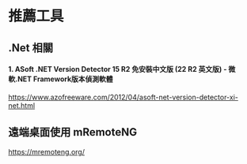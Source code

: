 # 推薦工具
## .Net 相關
#### 1. ASoft .NET Version Detector 15 R2 免安裝中文版 (22 R2 英文版) - 微軟.NET Framework版本偵測軟體
https://www.azofreeware.com/2012/04/asoft-net-version-detector-xi-net.html
## 遠端桌面使用 mRemoteNG
https://mremoteng.org/
